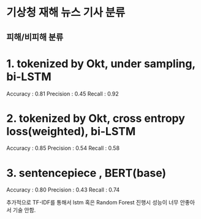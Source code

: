 # 기상청 재해 뉴스 기사 분류
## 피해/비피해 분류

# 1. tokenized by Okt, under sampling, bi-LSTM
Accuracy : 0.81
Precision : 0.45
Recall : 0.92

# 2. tokenized by Okt, cross entropy loss(weighted), bi-LSTM
Accuracy : 0.85
Precision : 0.54
Recall : 0.58

# 3. sentencepiece , BERT(base) 
Accuracy : 0.80
Precision : 0.43
Recall : 0.74

추가적으로 TF-IDF를 통해서 lstm 혹은 Random Forest 진행시 성능이 너무 안좋아서 기술 안함.

